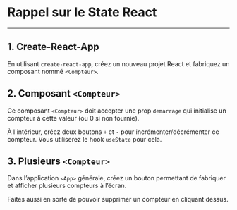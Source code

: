 # Rappel sur le State React

---

## 1. Create-React-App

En utilisant `create-react-app`, créez un nouveau projet React et fabriquez un composant nommé `<Compteur>`.

## 2. Composant `<Compteur>`

Ce composant `<Compteur>` doit accepter une prop `demarrage` qui initialise un compteur à cette valeur (ou 0 si non fournie).

À l'intérieur, créez deux boutons `+` et `-` pour incrémenter/décrémenter ce compteur. Vous utiliserez le hook `useState` pour cela.

## 3. Plusieurs `<Compteur>`

Dans l’application `<App>` générale, créez un bouton permettant de fabriquer et afficher plusieurs compteurs à l’écran.

Faites aussi en sorte de pouvoir supprimer un compteur en cliquant dessus.

